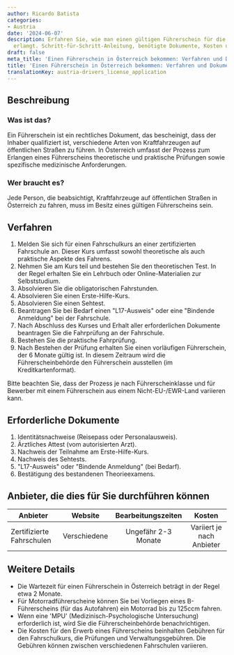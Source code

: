 ```yaml
---
author: Ricardo Batista
categories:
- Austria
date: '2024-06-07'
description: Erfahren Sie, wie man einen gültigen Führerschein für die Fahrt in Österreich
  erlangt. Schritt-für-Schritt-Anleitung, benötigte Dokumente, Kosten und Anbieter.
draft: false
meta_title: 'Einen Führerschein in Österreich bekommen: Verfahren und Dokumente'
title: 'Einen Führerschein in Österreich bekommen: Verfahren und Dokumente'
translationKey: austria-drivers_license_application
---
```



## Beschreibung
### Was ist das?
Ein Führerschein ist ein rechtliches Dokument, das bescheinigt, dass der Inhaber qualifiziert ist, verschiedene Arten von Kraftfahrzeugen auf öffentlichen Straßen zu führen. In Österreich umfasst der Prozess zum Erlangen eines Führerscheins theoretische und praktische Prüfungen sowie spezifische medizinische Anforderungen.

### Wer braucht es?
Jede Person, die beabsichtigt, Kraftfahrzeuge auf öffentlichen Straßen in Österreich zu fahren, muss im Besitz eines gültigen Führerscheins sein.

## Verfahren
1. Melden Sie sich für einen Fahrschulkurs an einer zertifizierten Fahrschule an. Dieser Kurs umfasst sowohl theoretische als auch praktische Aspekte des Fahrens.
2. Nehmen Sie am Kurs teil und bestehen Sie den theoretischen Test. In der Regel erhalten Sie ein Lehrbuch oder Online-Materialien zur Selbststudium.
3. Absolvieren Sie die obligatorischen Fahrstunden.
4. Absolvieren Sie einen Erste-Hilfe-Kurs.
5. Absolvieren Sie einen Sehtest.
6. Beantragen Sie bei Bedarf einen "L17-Ausweis" oder eine "Bindende Anmeldung" bei der Fahrschule.
7. Nach Abschluss des Kurses und Erhalt aller erforderlichen Dokumente beantragen Sie die Fahrprüfung an der Fahrschule.
8. Bestehen Sie die praktische Fahrprüfung.
9. Nach Bestehen der Prüfung erhalten Sie einen vorläufigen Führerschein, der 6 Monate gültig ist. In diesem Zeitraum wird die Führerscheinbehörde den Führerschein ausstellen (im Kreditkartenformat).

Bitte beachten Sie, dass der Prozess je nach Führerscheinklasse und für Bewerber mit einem Führerschein aus einem Nicht-EU-/EWR-Land variieren kann.

## Erforderliche Dokumente
1. Identitätsnachweise (Reisepass oder Personalausweis).
2. Ärztliches Attest (vom autorisierten Arzt).
3. Nachweis der Teilnahme am Erste-Hilfe-Kurs.
4. Nachweis des Sehtests.
5. "L17-Ausweis" oder "Bindende Anmeldung" (bei Bedarf).
6. Bestätigung des bestandenen Theorieexamens.

## Anbieter, die dies für Sie durchführen können

| Anbieter        |     Website               |     Bearbeitungszeiten    |       Kosten      |
| --------------- | ----------------- |  :-------------: | :-------------: |
| Zertifizierte Fahrschulen  |  Verschiedene         |  Ungefähr 2-3 Monate          |   Variiert je nach Anbieter      |

## Weitere Details
- Die Wartezeit für einen Führerschein in Österreich beträgt in der Regel etwa 2 Monate.
- Für Motorradführerscheine können Sie bei Vorliegen eines B-Führerscheins (für das Autofahren) ein Motorrad bis zu 125ccm fahren.
- Wenn eine 'MPU' (Medizinisch-Psychologische Untersuchung) erforderlich ist, wird Sie die Führerscheinbehörde benachrichtigen.
- Die Kosten für den Erwerb eines Führerscheins beinhalten Gebühren für den Fahrschulkurs, die Prüfungen und Verwaltungsgebühren. Die Gebühren können zwischen verschiedenen Fahrschulen variieren.